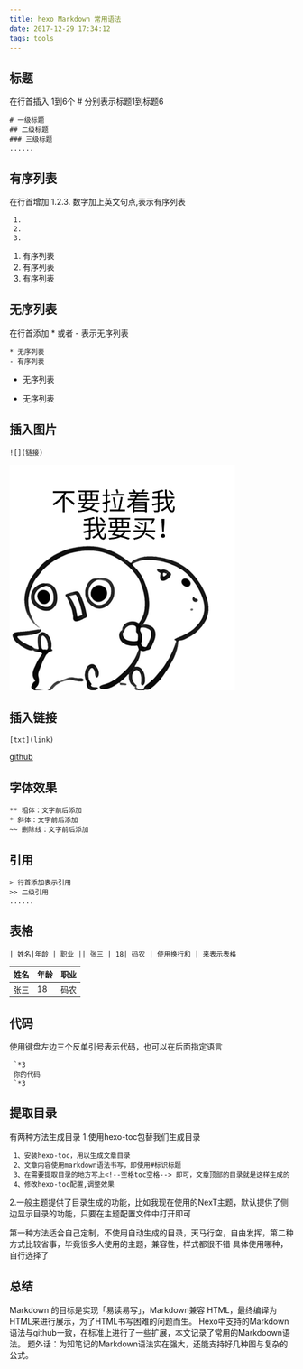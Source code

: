 ```yaml
---
title: hexo Markdown 常用语法
date: 2017-12-29 17:34:12
tags: tools
---
```

<!-- toc -->

## 标题
在行首插入 1到6个 # 分别表示标题1到标题6

```
# 一级标题
## 二级标题
### 三级标题
......
```

## 有序列表
在行首增加  1.2.3. 数字加上英文句点,表示有序列表
```
 1.
 2.
 3.
```
1. 有序列表
2. 有序列表
3. 有序列表

## 无序列表
在行首添加 * 或者 - 表示无序列表

```
* 无序列表
- 有序列表
```

* 无序列表
- 无序列表  

## 插入图片
``` 
![](链接) 
```

![](/images/avatar.gif) 

## 插入链接

```
[txt](link)
```
[github](http://www.github.cn)

## 字体效果

```
** 粗体：文字前后添加
* 斜体：文字前后添加 
~~ 删除线：文字前后添加
```

## 引用
 ```
 > 行首添加表示引用
 >> 二级引用
 ......
 ```


## 表格
```
| 姓名|年龄 | 职业 || 张三 | 18| 码农 | 使用换行和 | 来表示表格
```

| 姓名|年龄 | 职业 |
|-|-|-|
| 张三 | 18| 码农 |

## 代码
使用键盘左边三个反单引号表示代码，也可以在后面指定语言
```
 `*3 
 你的代码
 `*3
```

## 提取目录
有两种方法生成目录
1.使用hexo-toc包替我们生成目录
```
 1、安装hexo-toc，用以生成文章目录
 2、文章内容使用markdown语法书写，即使用#标识标题
 3、在需要提取目录的地方写上<!--空格toc空格--> 即可，文章顶部的目录就是这样生成的
 4、修改hexo-toc配置,调整效果
``` 
2.一般主题提供了目录生成的功能，比如我现在使用的NexT主题，默认提供了侧边显示目录的功能，只要在主题配置文件中打开即可

第一种方法适合自己定制，不使用自动生成的目录，天马行空，自由发挥，第二种方式比较省事，毕竟很多人使用的主题，兼容性，样式都很不错
具体使用哪种，自行选择了


## 总结
Markdown 的目标是实现「易读易写」，Markdown兼容 HTML，最终编译为HTML来进行展示，为了HTML书写困难的问题而生。
Hexo中支持的Markdown语法与github一致，在标准上进行了一些扩展，本文记录了常用的Markdoown语法。
题外话：为知笔记的Markdown语法实在强大，还能支持好几种图与复杂的公式。

















